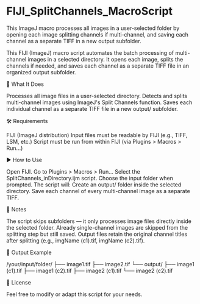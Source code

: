 # FIJI_SplitChannels_MacroScript
This ImageJ macro processes all images in a user-selected folder by opening each image splitting channels if multi-channel, and saving each channel as a separate TIFF in a new output subfolder.

This FIJI (ImageJ) macro script automates the batch processing of multi-channel images in a selected directory. It opens each image, splits the channels if needed, and saves each channel as a separate TIFF file in an organized output subfolder.

📁 What It Does

Processes all image files in a user-selected directory.
Detects and splits multi-channel images using ImageJ's Split Channels function.
Saves each individual channel as a separate TIFF file in a new output/ subfolder.

🛠 Requirements

FIJI (ImageJ distribution)
Input files must be readable by FIJI (e.g., TIFF, LSM, etc.)
Script must be run from within FIJI (via Plugins > Macros > Run...)

▶️ How to Use

Open FIJI.
Go to Plugins > Macros > Run...
Select the SplitChannels_inDirectory.ijm script.
Choose the input folder when prompted.
The script will:
Create an output/ folder inside the selected directory.
Save each channel of every multi-channel image as a separate TIFF.

📝 Notes

The script skips subfolders — it only processes image files directly inside the selected folder.
Already single-channel images are skipped from the splitting step but still saved.
Output files retain the original channel titles after splitting (e.g., imgName (c1).tif, imgName (c2).tif).

📂 Output Example

/your/input/folder/
├── image1.tif
├── image2.tif
└── output/
    ├── image1 (c1).tif
    ├── image1 (c2).tif
    ├── image2 (c1).tif
    └── image2 (c2).tif

📄 License

Feel free to modify or adapt this script for your needs.

